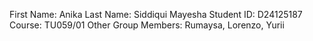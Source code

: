 First Name: Anika 
Last Name: Siddiqui Mayesha
Student ID: D24125187
Course: TU059/01
Other Group Members: Rumaysa, Lorenzo, Yurii